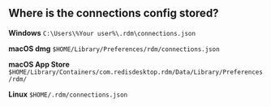 ## Where is the connections config stored?
**Windows** `C:\Users\%Your user%\.rdm\connections.json`

**macOS dmg** `$HOME/Library/Preferences/rdm/connections.json`

**macOS App Store** `$HOME/Library/Containers/com.redisdesktop.rdm/Data/Library/Preferences/rdm/`

**Linux** `$HOME/.rdm/connections.json`
